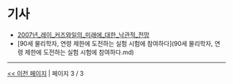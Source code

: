 # 기사

- [2007년_레이_커즈와일의_미래에_대한_낙관적_전망](2007년_레이_커즈와일의_미래에_대한_낙관적_전망.md)
- [90세 물리학자, 연령 제한에 도전하는 실험 시험에 참여하다](90세 물리학자, 연령 제한에 도전하는 실험 시험에 참여하다.md)

---
[<< 이전 페이지](page-2.md)  |  페이지 3 / 3